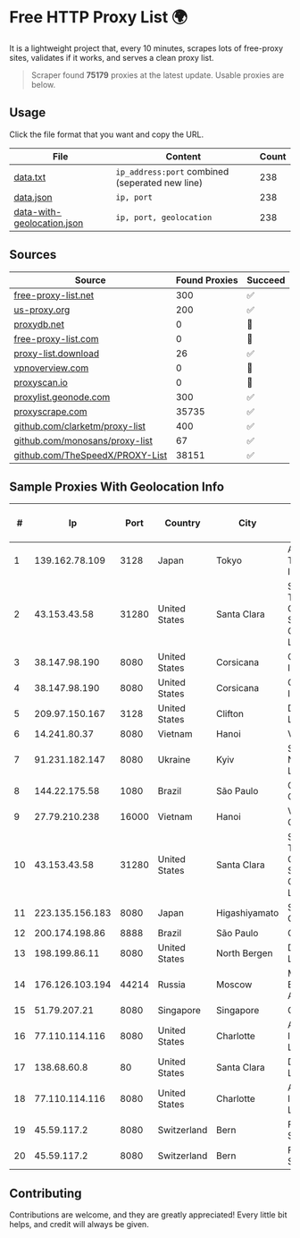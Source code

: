 
# Free HTTP Proxy List 🌍

It is a lightweight project that, every 10 minutes, scrapes lots of free-proxy sites, validates if it works, and serves a clean proxy list.


> Scraper found **75179** proxies at the latest update. Usable proxies are below.

## Usage

Click the file format that you want and copy the URL.


|File|Content|Count|
|----|-------|-----|
|[data.txt](https://raw.githubusercontent.com/themiralay/Proxy-List-World/master/data.txt)|`ip_address:port` combined (seperated new line)|238|
|[data.json](https://raw.githubusercontent.com/themiralay/Proxy-List-World/master/data.json)|`ip, port`|238|
|[data-with-geolocation.json](https://raw.githubusercontent.com/themiralay/Proxy-List-World/master/data-with-geolocation.json)|`ip, port, geolocation`|238|

## Sources

|Source|Found Proxies|Succeed|
|------|-------------|-------|
|[free-proxy-list.net](https://free-proxy-list.net)|300|✅|
|[us-proxy.org](https://www.us-proxy.org)|200|✅|
|[proxydb.net](http://proxydb.net)|0|🚫|
|[free-proxy-list.com](https://free-proxy-list.com/?page=&port=&type%5B%5D=http&type%5B%5D=https&up_time=0&search=Search)|0|🚫|
|[proxy-list.download](https://www.proxy-list.download/HTTP)|26|✅|
|[vpnoverview.com](https://vpnoverview.com/privacy/anonymous-browsing/free-proxy-servers)|0|🚫|
|[proxyscan.io](https://www.proxyscan.io)|0|🚫|
|[proxylist.geonode.com](https://proxylist.geonode.com/api/proxy-list?limit=300&page=1&sort_by=lastChecked&sort_type=desc&protocols=http,https)|300|✅|
|[proxyscrape.com](https://api.proxyscrape.com/v2/?request=displayproxies&protocol=http&timeout=10000&country=all&ssl=all&anonymity=all)|35735|✅|
|[github.com/clarketm/proxy-list](https://raw.githubusercontent.com/clarketm/proxy-list/master/proxy-list-raw.txt)|400|✅|
|[github.com/monosans/proxy-list](https://raw.githubusercontent.com/monosans/proxy-list/main/proxies/http.txt)|67|✅|
|[github.com/TheSpeedX/PROXY-List](https://raw.githubusercontent.com/TheSpeedX/PROXY-List/master/http.txt)|38151|✅|


## Sample Proxies With Geolocation Info

|#|Ip|Port|Country|City|Internet Service Provider|
|-|--|----|-------|----|-------------------------|
|1|139.162.78.109|3128|Japan|Tokyo|Akamai Technologies, Inc.|
|2|43.153.43.58|31280|United States|Santa Clara|Shenzhen Tencent Computer Systems Company Limited|
|3|38.147.98.190|8080|United States|Corsicana|Corsicana ISD|
|4|38.147.98.190|8080|United States|Corsicana|Corsicana ISD|
|5|209.97.150.167|3128|United States|Clifton|DigitalOcean, LLC|
|6|14.241.80.37|8080|Vietnam|Hanoi|VNPT|
|7|91.231.182.147|8080|Ukraine|Kyiv|South Park Networks LLC|
|8|144.22.175.58|1080|Brazil|São Paulo|Oracle Corporation|
|9|27.79.210.238|16000|Vietnam|Hanoi|Viettel Corporation|
|10|43.153.43.58|31280|United States|Santa Clara|Shenzhen Tencent Computer Systems Company Limited|
|11|223.135.156.183|8080|Japan|Higashiyamato|So-net Corporation|
|12|200.174.198.86|8888|Brazil|São Paulo|Claro S.A|
|13|198.199.86.11|8080|United States|North Bergen|DigitalOcean, LLC|
|14|176.126.103.194|44214|Russia|Moscow|Miglovets Egor Andreevich|
|15|51.79.207.21|8080|Singapore|Singapore|OVH SAS|
|16|77.110.114.116|8080|United States|Charlotte|Aeza International LTD|
|17|138.68.60.8|80|United States|Santa Clara|DigitalOcean, LLC|
|18|77.110.114.116|8080|United States|Charlotte|Aeza International LTD|
|19|45.59.117.2|8080|Switzerland|Bern|FranTech Solutions|
|20|45.59.117.2|8080|Switzerland|Bern|FranTech Solutions|



## Contributing

Contributions are welcome, and they are greatly appreciated! Every
little bit helps, and credit will always be given.

